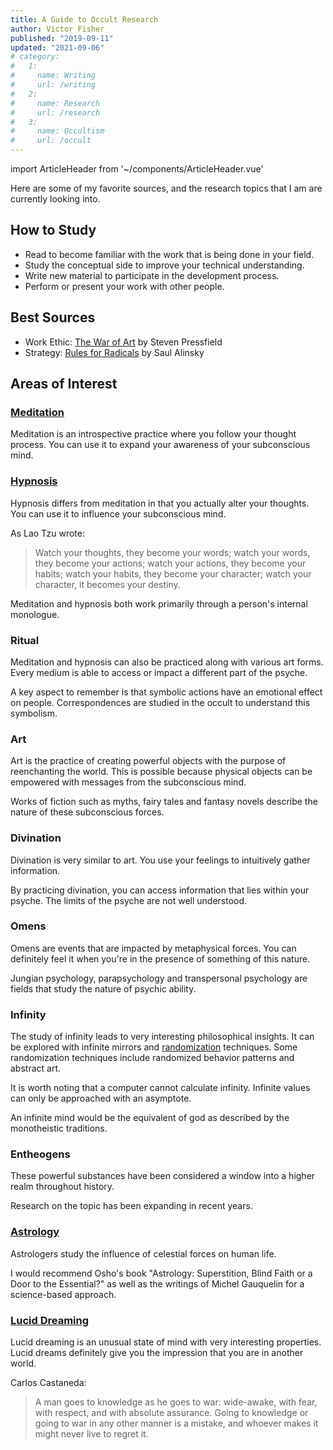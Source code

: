 ```yaml
---
title: A Guide to Occult Research
author: Victor Fisher
published: "2019-09-11"
updated: "2021-09-06"
# category:
#   1:
#     name: Writing
#     url: /writing
#   2:
#     name: Research
#     url: /research
#   3:
#     name: Occultism
#     url: /occult
---
```


import ArticleHeader from '~/components/ArticleHeader.vue'

<ArticleHeader :articleData="$frontmatter" />

Here are some of my favorite sources, and the research topics that I am are currently looking into.

## How to Study

- Read to become familiar with the work that is being done in your field.
- Study the conceptual side to improve your technical understanding.
- Write new material to participate in the development process.
- Perform or present your work with other people.

## Best Sources

- Work Ethic: [The War of Art](http://www.worldcat.org/oclc/955664049) by Steven Pressfield
- Strategy: [Rules for Radicals](http://www.worldcat.org/oclc/680744744) by Saul Alinsky

<!---
- Art History: [Why Beauty Matters](https://www.youtube.com/watch?v=bHw4MMEnmpc) by Sir Roger Scruton
- Art History: [Beauty and the Restoration of the Sacred](https://www.youtube.com/watch?v=ShjGnEQjoxc) by Sir Roger Scruton
- Spirituality: [The Mysticism of Sound and Music](http://www.worldcat.org/oclc/769033889) by Hazrat Inayat Khan
-->

## Areas of Interest

### [Meditation](http://www.worldcat.org/oclc/773695994)

Meditation is an introspective practice where you follow your thought process. You can use it to expand your awareness of your subconscious mind.

### [Hypnosis](http://www.worldcat.org/oclc/1066694401)

Hypnosis differs from meditation in that you actually alter your thoughts. You can use it to influence your subconscious mind.

As Lao Tzu wrote:
> Watch your thoughts, they become your words;
> watch your words, they become your actions;
> watch your actions, they become your habits;
> watch your habits, they become your character;
> watch your character, it becomes your destiny.

Meditation and hypnosis both work primarily through a person's internal monologue.

### Ritual

Meditation and hypnosis can also be practiced along with various art forms. Every medium is able to access or impact a different part of the psyche.

A key aspect to remember is that symbolic actions have an emotional effect on people. Correspondences are studied in the occult to understand this symbolism.

### Art

Art is the practice of creating powerful objects with the purpose of reenchanting the world. This is possible because physical objects can be empowered with messages from the subconscious mind.

Works of fiction such as myths, fairy tales and fantasy novels describe the nature of these subconscious forces.

### Divination

Divination is very similar to art. You use your feelings to intuitively gather information.

By practicing divination, you can access information that lies within your psyche. The limits of the psyche are not well understood.

### Omens

Omens are events that are impacted by metaphysical forces. You can definitely feel it when you're in the presence of something of this nature.

Jungian psychology, parapsychology and transpersonal psychology are fields that study the nature of psychic ability.

### Infinity

The study of infinity leads to very interesting philosophical insights. It can be explored with infinite mirrors and [randomization](https://www.random.org/) techniques. Some randomization techniques include randomized behavior patterns and abstract art.

It is worth noting that a computer cannot calculate infinity. Infinite values can only be approached with an asymptote.

An infinite mind would be the equivalent of god as described by the monotheistic traditions.

### Entheogens

These powerful substances have been considered a window into a higher realm throughout history.

Research on the topic has been expanding in recent years.

### [Astrology](http://www.worldcat.org/oclc/954128880)

Astrologers study the influence of celestial forces on human life.

I would recommend Osho's book "Astrology: Superstition, Blind Faith or a Door to the Essential?" as well as the writings of Michel Gauquelin for a science-based approach.

### [Lucid Dreaming](http://www.worldcat.org/oclc/993816515)

Lucid dreaming is an unusual state of mind with very interesting properties. Lucid dreams definitely give you the impression that you are in another world.

Carlos Castaneda:
> A man goes to knowledge as he goes to war: wide-awake, with fear, with respect, and with absolute assurance. Going to knowledge or going to war in any other manner is a mistake, and whoever makes it might never live to regret it.
